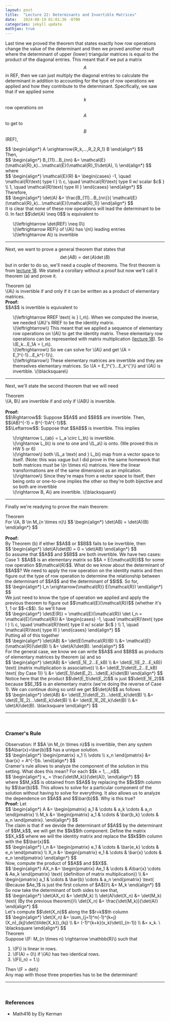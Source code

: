 ```yaml
---
layout: post
title:  "Lecture 22: Determinants and Invertible Matrices"
date:   2024-08-19 01:01:36 -0700
categories: jekyll update
mathjax: true
---
```

Last time we proved the theorem that states exactly how row operations change the value of the determinant and then we proved another result where the determinant of upper (lower) triangular matrices is equal to the product of the diagonal entries. This meant that if we put a matrix $$A$$ in REF, then we can just multiply the diagonal entries to calculate the determinant in addition to accounting for the type of row operations we applied and how they contribute to the determinant. Specifically, we saw that if we applied some $$k$$ row operations on $$A$$ to get to $$B$$ (REF),
<div>
$$
\begin{align*}
A \xrightarrow{R_k,...,R_2,R_1} B
\end{align*}
$$
</div>
Then,
<div>
$$
\begin{align*}
B_{11}...B_{nn} &= \mathcal{E}(\mathcal{R}_k)...\mathcal{E}(\mathcal{R}_1)\det(A), \\
\end{align*}
$$
</div>
where
<div>
$$
\begin{align*}
\mathcal{E}(R) &= 
\begin{cases} 
-1, \quad \mathcal{R}\text{ type I } \\
c, \quad \mathcal{R}\text{ type II w/ scalar $c$ } \\
1, \quad \mathcal{R}\text{ type III }
\end{cases}
\end{align*}
$$
</div>
Therefore,
<div>
$$
\begin{align*}
\det(A) &= \frac{B_{11}...B_{nn}}{ \mathcal{E}(\mathcal{R}_k)...\mathcal{E}(\mathcal{R}_1)}
\end{align*}
$$
</div>
<!------------------------------------------------------------------------------------>
It is clear that none of these row operations will lead the determinant to be 0. In fact $$\det(A) \neq 0$$ is equivalent to
<ul style="list-style: none;">
<li>\(\leftrightarrow \det(REF) \neq 0\)</li>
<li>\(\leftrightarrow REF\) of \(A\) has \(n\) leading entries</li>
<li>\(\leftrightarrow A\) is invertible</li>
</ul>
<hr>

<!------------------------------------------------------------------------------------>
Next, we want to prove a general theorem that states that $$\det(AB) = \det(A)\det(B)$$ but in order to do so, we'll need a couple of theorems. The first theorem is from <a href="https://strncat.github.io/jekyll/update/2024/08/10/lec18-elementary-matrices.html"> lecture 18</a>. We stated a corollary without a proof but now we'll call it theorem (a) and prove it.
<!------------------------------------------------------------------------------------>
<div class="purdiv">
Theorem (a)
</div>
<div class="purbdiv">
\(A\) is invertible if and only if it can be written as a product of elementary matrices.
</div>
<b>Proof:</b>
<br>
$$A$$ is invertible is equivalent to 
<ul style="list-style: none;">

<li>\(\leftrightarrow RREF \text{ is } I_n\). When we computed the inverse, we needed  \(A\)'s RREF to be the identity matrix.</li>

<li>\(\leftrightarrow\) This meant that we applied a sequence of elementary row operations on \(A\) to get the identity matrix. These elementary row operations can be represented with matrix multiplication (<a href="https://strncat.github.io/jekyll/update/2024/08/10/lec18-elementary-matrices.html">lecture 18</a>). So \(E_k...E_1A = I_n\). </li>

<li>\(\leftrightarrow\) So we can solve for \(A\) and get \(A = E_1^{-1}...E_k^{-1}\).</li>

<li>\(\leftrightarrow\) These elementary matrices are invertible and they are themselves elementary matrices. So \(A = E_1^{'}...E_k^{'}\) and \(A\) is invertible. \(\blacksquare\)</li>
</ul>
<hr>

<!------------------------------------------------------------------------------------>
Next, we'll state the second theorem that we will need
<br>
<div class="purdiv">
Theorem
</div>
<div class="purbdiv">
\(A, B\) are invertible if and only if \(AB\) is invertible.
</div>
<br>
<b>Proof:</b>
<br>
$$\Rightarrow$$: Suppose $$A$$ and $$B$$ are invertible. Then, $$(AB)^{-1} = B^{-1}A^{-1}$$.
<br>
$$\Leftarrow$$: Suppose that $$AB$$ is invertible. This implies

<ul style="list-style: none;">

<li>\(\rightarrow L_{ab} = L_a \circ L_b\) is invertible.</li>

<li>\(\rightarrow L_b\) is one to one and \(L_a\) is onto. (We proved this in HW 5 or 6)</li>

<li>\(\rightarrow\) both \(L_a \text{ and } L_b\) map from a vector space to itself. (Note: this was vague but I did prove in the same homework that both matrices must be \(n \times n\) matrices. Here the linear transformations are of the same dimension) as an implication.</li>

<li>\(\rightarrow\) Since they're maps from a vector space to itself, then being onto or one-to-one implies the other so they're both bijective and so both are invertible </li>

<Li>\(\rightarrow B, A\) are invertible. \(\blacksquare\) </li>
</ul>
<hr>

<!------------------------------------------------------------------------------------>
Finally we're readying to prove the main theorem:
<br>
<div class="purdiv">
Theorem
</div>
<div class="purbdiv">
For \(A, B \in M_{n \times n}\)
$$
\begin{align*}
\det(AB) = \det(A)(B)
\end{align*}
$$
</div>
<br>
<b>Proof:</b>
<br>
By Theorem (b) if either $$A$$ or $$B$$ fails to be invertible, then
<div>
$$
\begin{align*}
\det(A)\det(B) = 0 = \det(AB)
\end{align*}
$$
</div>
So assume that $$A$$ and $$B$$ are both invertible. We have two cases:
<br>
Case 1: $$A$$ is an elementary matrix so $$A = E(\mathcal{R})$$ for some row operation $$\mathcal{R}$$. What do we know about the determinant of $$A$$? We need to apply the row operation on the identity matrix and then figure out the type of row operation to determine the relationship between the determinant of $$A$$ and the determinant of $$I$$. So for,
<div>
$$
\begin{align*}
I_n \xrightarrow{\mathcal{R}} E(\mathcal{R})
\end{align*}
$$
</div>
We just need to know the type of operation we applied and apply the previous theorem to figure out $$\mathcal{E}(\mathcal{R})$$ (whether it's 1, 1 or $$-c$$). So we'll have 
<div>
$$
\begin{align*}
\det(E(R)) = \mathcal{E}(\mathcal{R}) \det I_n = \mathcal{E}(\mathcal{R})  &= 
\begin{cases} 
-1, \quad \mathcal{R}\text{ type I } \\
c, \quad \mathcal{R}\text{ type II w/ scalar $c$ } \\
1, \quad \mathcal{R}\text{ type III }
\end{cases}
\end{align*}
$$
</div>
Putting all of this together
<div>
$$
\begin{align*}
\det(AB) &= \det(E(\mathcal{R})B) \\ 
         &= \mathcal{E}(\mathcal{R})\det(B) \\
		 &= \det(A)\det(B).
\end{align*}
$$
</div>
For the general case, we know we can write $$A$$ and $$B$$ as products of elementary matrices by theorem (a) and so
<div>
$$
\begin{align*}
\det(AB) &= \det(E_1E_2...E_kB) \\ 
        &= \det(E_1(E_2...E_kB)) \text{ (matrix multiplication is associative)} \\ 
         &= \det(E_1)\det(E_2...E_kB) \text{ (by Case 1)} \\
		 &= \det(E_1)\det(E_2)...\det(E_k)\det(B)
\end{align*}
$$
</div>
Notice here that the product $$\det(E_1)\det(E_2)$$ is just $$\det(E_1E_2)$$ because $$E_1$$ is an elementary matrix (we're doing the reverse of Case 1). We can continue doing so until we get $$\det(A)$$ as follows
<div>
$$
\begin{align*}
\det(AB) &= \det(E_1)\det(E_2)...\det(E_k)\det(B) \\
         &= \det(E_1E_2)...\det(E_k)\det(B) \\
		 &= \det(E_1E_2E_k)\det(B) \\
		 &= \det(A)\det(B). \blacksquare
\end{align*}
$$
</div>
<hr>
<br>
<!------------------------------------------------------------------------------------>
<h3>Cramer's Rule</h3>
Observation: If $$A \in M_{n \times n}$$ is invertible, then any system $$A\bar{x}=\bar{b}$$ has a unique solution.
<div>
$$
\begin{align*}
\begin{pmatrix} x_1 \\ \vdots \\ x_n \end{pmatrix} 
&=
\bar{x}
=
A^{-1}b.
\end{align*}
$$
</div>
Cramer's rule allows to analyze the component of the solution in this setting. What does this mean? For each $$k = 1,...,n$$. 
<div>
$$
\begin{align*}
x_ = \frac{\det(M_k)}{\det(A)},
\end{align*}
$$
</div>
where $$M_k$$ is obtained from $$A$$ by replacing the $$k$$th column by $$\bar{b}$$. This allows to solve for a particular component of the solution without having to solve for everything. It also allows us to analyze the dependence on $$A$$ and $$\bar{b}$$. Why is this true?
<br>
<!------------------------------------------------------------------------------------>
<b>Proof:</b>
Let
<div>
$$
\begin{align*}
A &= \begin{pmatrix} a_1 & \cdots & a_k \cdots & a_n \end{pmatrix} \\
M_k &= \begin{pmatrix} a_1 & \cdots & \bar{b_k} \cdots & a_n \end{pmatrix}.
\end{align*}
$$
</div>
The claim is that if we devide the determinant of $$A$$ by the determinant of $$M_k$$, we will get the $$k$$th component. Define the matrix $$X_k$$ where we will the identity matrix and replace the $$k$$th column with the $$\bar{x}$$.
<div>
$$
\begin{align*}
I_n &= \begin{pmatrix} e_1 & \cdots & \bar{e_k} \cdots & e_n \end{pmatrix} \\
X_n &= \begin{pmatrix} e_1 & \cdots & \bar{x} \cdots & e_n \end{pmatrix}
\end{align*}
$$
</div>
Now, compute the product of $$A$$ and $$X$$.
<div>
$$
\begin{align*}
AX_n &= \begin{pmatrix} Ae_1 & \cdots & A\bar{x} \cdots & Ae_k \end{pmatrix} \text{ (definition of matrix multiplication)} \\
&= \begin{pmatrix} a_1 & \cdots & \bar{b} \cdots & a_n \end{pmatrix} \text{ (Because $Ae_1$ is just the first column of $A$)}\\
&= M_k
\end{align*}
$$
</div>
So now take the determinant of both sides to see that,
<div>
$$
\begin{align*}
\det(AX_n) &= \det(M_k) \\
\det(A)\det(X_n) &= \det(M_k)  \text{ (By the previous theorem)}\\
\det(X_n) &= \frac{\det(M_k)}{\det(A)}
\end{align*}
$$
</div>
Let's compute $$\det(X_n)$$ along the $$r=k$$th column
<div>
$$
\begin{align*}
\det(X_n) &= \sum_{j=1}^n(-1)^{k+j}(X_n)_{kj}\det(\tilde{X_k})_{kj} \\
          &= (-1)^{k+k}(x_k)\det(I_{n-1}) \\
		  &= x_k. \ \blacksquare
\end{align*}
$$
</div>
<!------------------------------------------------------------------------------------>
<div class="purdiv">
Theorem
</div>
<div class="purbdiv">
Suppose \(F: M_{n \times n} \rightarrow \mathbb{R}\) such that
<ol>
	<li>\(F\) is linear in rows.</li>
	<li>\(F(A) = 0\) if \(A\) has two identical rows.</li>
	<li>\(F(I_n) = 1.\)</li>
</ol>
Then \(F = det\)
</div>
Any map with those three properties has to be the determinant!
<hr>
<br>
<!------------------------------------------------------------------------------------>
<h3>References</h3>
<ul>
<li>Math416 by Ely Kerman</li>
</ul>






















